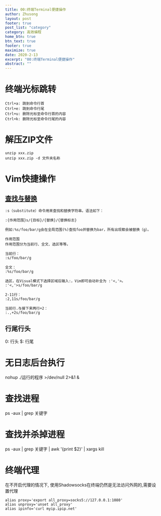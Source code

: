 ```yaml
---
title: 00:终端Terminal便捷操作
author: Zhusong
layout: post
footer: true
post_list: "category"
category: 高效编程
home_btn: true
btn_text: true
footer: true
maximize: true
date: 2020-2-13
excerpt: "00:终端Terminal便捷操作"
abstract: ""
---
```



# 终端光标跳转
```
Ctrl+a: 跳到命令行首
Ctrl+e: 跳到命令行尾
Ctrl+u: 删除光标至命令行首的内容
Ctrl+k: 删除光标至命令行尾的内容
```

# 解压ZIP文件
```
unzip xxx.zip
unzip xxx.zip -d 文件夹名称
```

# Vim快捷操作
## [查找与替换](https://harttle.land/2016/08/08/vim-search-in-file.html)

	:s（substitute）命令用来查找和替换字符串。语法如下：

	:{作用范围}s/{目标}/{替换}/{替换标志}
	
	例如:%s/foo/bar/g会在全局范围(%)查找foo并替换为bar，所有出现都会被替换（g）。

	作用范围
	作用范围分为当前行、全文、选区等等。

	当前行：
	:s/foo/bar/g
	
	全文：
	:%s/foo/bar/g
	
	选区，在Visual模式下选择区域后输入:，Vim即可自动补全为 :'<,'>。
	:'<,'>s/foo/bar/g
	
	2-11行：
	:2,11s/foo/bar/g
	
	当前行.与接下来两行+2：
	:.,+2s/foo/bar/g

## 行尾行头
0: 行头
$: 行尾	
	
# 无日志后台执行
nohup ./运行的程序 >/dev/null 2>&1 &	

# 查找进程
ps -aux | grep 关键字

# 查找并杀掉进程
ps -aux | grep 关键字 | awk '{print $2}' | xargs kill


# 终端代理
在不开启代理的情况下, 使用Shadowsocks在终端仍然是无法访问外网的,需要设置代理

```shell
alias proxy='export all_proxy=socks5://127.0.0.1:1080'
alias unproxy='unset all_proxy'
alias ipinfo='curl myip.ipip.net'
```